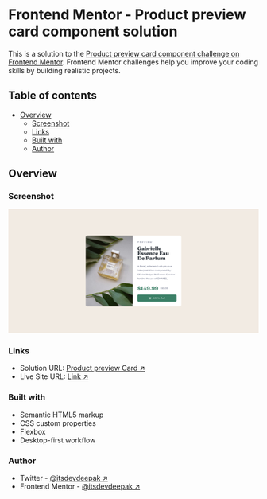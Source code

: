 # Frontend Mentor - Product preview card component solution

This is a solution to the [Product preview card component challenge on Frontend Mentor](https://www.frontendmentor.io/challenges/product-preview-card-component-GO7UmttRfa). Frontend Mentor challenges help you improve your coding skills by building realistic projects. 

## Table of contents

- [Overview](#overview)
  - [Screenshot](#screenshot)
  - [Links](#links)
  - [Built with](#built-with)
  - [Author](#author)

## Overview


### Screenshot

![](./assets/screenshot.png)


### Links

- Solution URL: [Product preview Card ↗](https://www.frontendmentor.io/solutions/product-preview-card-component-html-css-smacss-OvZmXWJ0JO)
- Live Site URL: [Link ↗](https://itsdevdeepak.github.io/frontendmentor/product-preview-card-component-main/)


### Built with

- Semantic HTML5 markup
- CSS custom properties
- Flexbox
- Desktop-first workflow


### Author

- Twitter - [@itsdevdeepak ↗](https://www.twitter.com/itsdevdeepak)
- Frontend Mentor - [@itsdevdeepak ↗](https://www.frontendmentor.io/profile/itsdevdeepak)